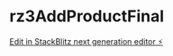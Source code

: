 # rz3AddProductFinal

[Edit in StackBlitz next generation editor ⚡️](https://stackblitz.com/~/github.com/atkt1/rz3AddProductFinal)